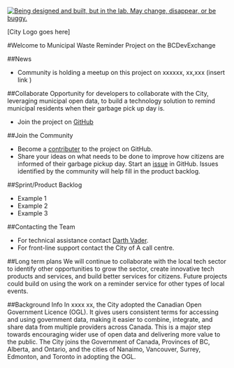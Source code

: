 <!--- 
# Header 1 text will be used for the project title
text following will be rendered as normal text paragraph
## Header 2 text will show as Section Headers (which contain groupings of Header 3's
text following will be rendered as normal text paragraph
### Header 3 text will show as Sub-Section Headers
text following will be rendered as normal text paragraph
---> 

<a rel="Exploration" href="https://github.com/BCDevExchange/docs/blob/master/discussion/projectstates.md"><img alt="Being designed and built, but in the lab. May change, disappear, or be buggy." style="border-width:0" src="https://bcdevexchange.org/badge/2.svg" title="Being designed and built, but in the lab. May change, disappear, or be buggy." /></a>

[City Logo goes here]

#Welcome to Municipal Waste Reminder Project on the BCDevExchange

<!---[row start]---> 

<!---[col start]--->

##News

- Community is holding a meetup on this project on xxxxxx, xx,xxx (insert link )

<!---[col end]--->

<!---[col start]--->


##Collaborate
Opportunity for developers to collaborate with the City, leveraging municipal open data, to build a technology solution to remind municipal residents when their garbage pick up day is.

- Join the project on [GitHub](https://github.com/BCDevExchange/garbage-day)


<!---[col end]--->

<!---[col start]--->

##Join the Community
- Become a [contributer](https://github.com/BCDevExchange/garbage-day/graphs/contributors) to the project on GitHub.
- Share your ideas on what needs to be done to improve how citizens are informed of their garbage pickup day. Start an [issue](https://github.com/BCDevExchange/garbage-day/issues) in GitHub. Issues identified by the community will help fill in the product backlog.

 
<!---[col end]--->

<!---[row end]---> 

##Sprint/Product Backlog
- Example 1
- Example 2
- Example 3

<!---[col end]--->

<!---[row end]---> 

<!---[row start]--->

<!---[col start]--->

##Contacting the Team
- For technical assistance contact [Darth Vader](mailto:Loren.Mullane@gov.bc.ca).
- For front-line support contact the City of A call centre.

<!---[col end]--->

<!---[col start]--->

##Long term plans
We will continue to collaborate with the local tech sector to identify other opportunities to grow the sector, create innovative tech products and services, and build better services for citizens. Future projects could build on using the work on a reminder service for other types of local events.

##Background Info
In xxxx xx, the City adopted the Canadian Open Government Licence (OGL). It gives users consistent terms for accessing and using government data, making it easier to combine, integrate, and share data from multiple providers across Canada. This is a major step towards encouraging wider use of open data and delivering more value to the public. The City joins the Government of Canada, Provinces of BC, Alberta, and Ontario, and the cities of Nanaimo, Vancouver, Surrey, Edmonton, and Toronto in adopting the OGL.

